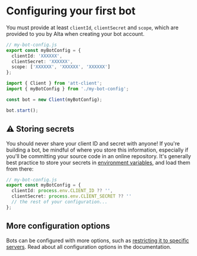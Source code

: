 # Configuring your first bot

You must provide at least `clientId`, `clientSecret` and `scope`, which are provided to you by Alta when creating your bot account.

```ts
// my-bot-config.js
export const myBotConfig = {
  clientId: 'XXXXXX',
  clientSecret: 'XXXXXX',
  scope: ['XXXXXX', 'XXXXXX', 'XXXXXX']
};
```

```ts
import { Client } from 'att-client';
import { myBotConfig } from './my-bot-config';

const bot = new Client(myBotConfig);

bot.start();
```

## :warning: Storing secrets

You should never share your client ID and secret with anyone! If you're building a bot, be mindful of where you store this information, especially if you'll be committing your source code in an online repository. It's generally best practice to store your secrets in [environment variables](https://www.npmjs.com/package/dotenv), and load them from there:

```ts
// my-bot-config.js
export const myBotConfig = {
  clientId: process.env.CLIENT_ID ?? '',
  clientSecret: process.env.CLIENT_SECRET ?? ''
  // the rest of your configuration...
};
```

## More configuration options

Bots can be configured with more options, such as [restricting it to specific servers](./private-bots.md). Read about all configuration options in the documentation.
